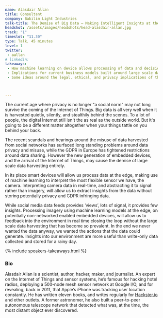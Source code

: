 ```yaml
---
name: Alasdair Allan
title: Consultant
company: Babilim Light Industries
talk-title: The Demise of Big Data — Making Intelligent Insights at the Edge
headshot: /assets/images/headshots/head-alasdair-allan.jpg
track: "1"
timeslot: "11.30"
type: Talk, 45 minutes
level: 1
twitter:
 - aallan 
# linkedin: 
takeaways:
 - How machine learning on device allows processing of data and decision making in real time without reference to the cloud
 - Implications for current business models built around large scale data harvesting
 - Some ideas around the legal, ethical, and privacy implications of the technology
 


---
```

The current age where privacy is no longer "a social norm" may not long survive the coming of the Internet of Things. Big data is all very well when it is harvested quietly, silently, and stealthily behind the scenes. To a lot of people, the digital Internet still isn't the as real as the outside world. But it's going to be a different matter altogether when your things tattle on you behind your back. 

The recent scandals and hearings around the misuse of data harvested from social networks has surfaced long standing problems around data privacy and misuse, while the GDPR in Europe has tightened restrictions around data sharing. However the new generation of embedded devices, and the arrival of the Internet of Things, may cause the demise of large scale data harvesting entirely. 

In its place smart devices will allow us process data at the edge, making use of machine learning to interpret the most flexible sensor we have, the camera. Interpreting camera data in real-time, and abstracting it to signal rather than imagery, will allow us to extract insights from the data without storing potentially privacy and GDPR infringing data. 

While social media data feeds provides ‘views’, lots of signal, it provides few insights. Processing imagery using machine learning models at the edge, on potentially non-networked enabled embedded devices, will allow us to feedback into the environment in real time closing the loop without the large scale data harvesting that has become so prevalent. In the end we never wanted the data anyway, we wanted the actions that the data could generate. Insights into our environment are more useful than write-only data collected and stored for a rainy day.



{% include speakers-takeaways.html %}
<h3>Bio</h3>
Alasdair Allan is a scientist, author, hacker, maker, and journalist. An expert on the Internet of Things and sensor systems, he’s famous for hacking hotel radios, deploying a 500-node mesh sensor network at Google I/O, and for revealing, back in 2011, that Apple’s iPhone was tracking user location constantly. He has written eleven books, and writes regularly for <a href="http://Hackster.io" target="_blank" rel="noopener noreferrer">Hackster.io</a> and other outlets. A former astronomer, he also built a peer-to-peer autonomous telescope network that detected what was, at the time, the most distant object ever discovered.